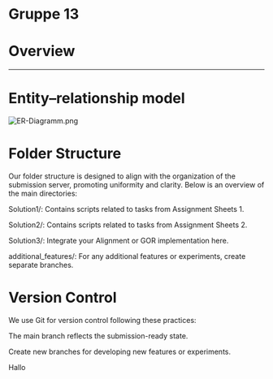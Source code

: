 # Gruppe 13

# Overview
-------


# Entity–relationship model
![ER-Diagramm.png](https://gitlab2.cip.ifi.lmu.de/bio/propra_ws23/stotko/gruppe-13/-/raw/main/Resources/ER-Diagramm.png?ref_type=heads)


# Folder Structure
Our folder structure is designed to align with the organization of the submission server, promoting uniformity and clarity. Below is an overview of the main directories:

Solution1/: Contains scripts related to tasks from Assignment Sheets 1.

Solution2/: Contains scripts related to tasks from Assignment Sheets 2.

Solution3/: Integrate your Alignment or GOR implementation here.

additional_features/: For any additional features or experiments, create separate branches.


# Version Control
We use Git for version control following these practices:

The main branch reflects the submission-ready state.

Create new branches for developing new features or experiments.

Hallo
